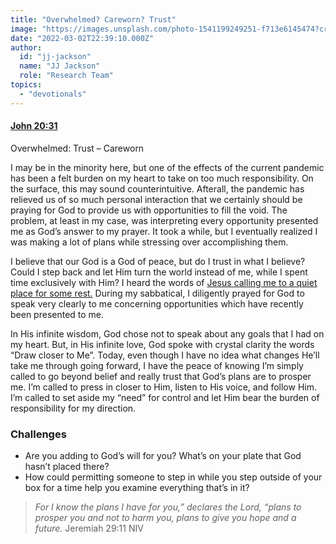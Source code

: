 ```yaml
---
title: "Overwhelmed? Careworn? Trust"
image: "https://images.unsplash.com/photo-1541199249251-f713e6145474?crop=entropy&cs=srgb&fm=jpg&ixid=Mnw5NjYxfDB8MXxzZWFyY2h8MTB8fFRydXRofGVufDB8fHx8MTYxODIzNjM3Mw&ixlib=rb-1.2.1&q=85"
date: "2022-03-02T22:39:10.000Z"
author:
  id: "jj-jackson"
  name: "JJ Jackson"
  role: "Research Team"
topics:
  - "devotionals"
---
```

#### [John 20:31][1]

Overwhelmed: Trust – Careworn

I may be in the minority here, but one of the effects of the current pandemic has been a felt burden on my heart to take on too much responsibility. On the surface, this may sound counterintuitive. Afterall, the pandemic has relieved us of so much personal interaction that we certainly should be praying for God to provide us with opportunities to fill the void. The problem, at least in my case, was interpreting every opportunity presented me as God’s answer to my prayer. It took a while, but I eventually realized I was making a lot of plans while stressing over accomplishing them.

I believe that our God is a God of peace, but do I trust in what I believe? Could I step back and let Him turn the world instead of me, while I spent time exclusively with Him? I heard the words of [Jesus calling me to a quiet place for some rest.][2] During my sabbatical, I diligently prayed for God to speak very clearly to me concerning opportunities which have recently been presented to me.

In His infinite wisdom, God chose not to speak about any goals that I had on my heart. But, in His infinite love, God spoke with crystal clarity the words “Draw closer to Me”. Today, even though I have no idea what changes He’ll take me through going forward, I have the peace of knowing I’m simply called to go beyond belief and really trust that God’s plans are to prosper me. I’m called to press in closer to Him, listen to His voice, and follow Him. I’m called to set aside my “need” for control and let Him bear the burden of responsibility for my direction.

### Challenges
- Are you adding to God’s will for you? What’s on your plate that God hasn’t placed there?
- How could permitting someone to step in while you step outside of your box for a time help you examine everything that’s in it?

> _For I know the plans I have for you,” declares the Lord, “plans to prosper you and not to harm you, plans to give you hope and a future._ Jeremiah 29:11 NIV

[1]: https://www.biblegateway.com/passage/?search=John+20%3A31&version=NLV
[2]: https://biblehub.com/mark/6-31.htm
